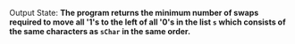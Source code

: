 Output State: **The program returns the minimum number of swaps required to move all '1's to the left of all '0's in the list `s` which consists of the same characters as `sChar` in the same order.**